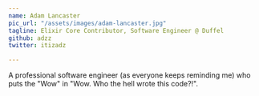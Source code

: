 ```yaml
---
name: Adam Lancaster
pic_url: "/assets/images/adam-lancaster.jpg"
tagline: Elixir Core Contributor, Software Engineer @ Duffel
github: adzz
twitter: itizadz

---
```

A professional software engineer (as everyone keeps reminding me) who puts the "Wow" in "Wow. Who the hell wrote this code?!".